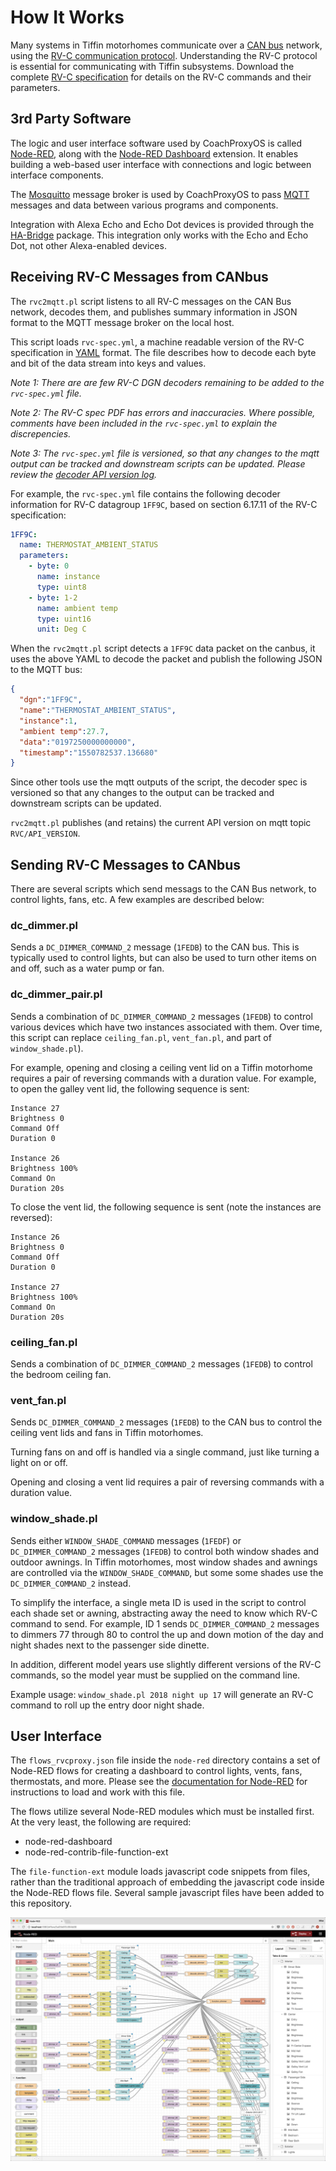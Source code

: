 How It Works
============

Many systems in Tiffin motorhomes communicate over a [CAN
bus](https://en.wikipedia.org/wiki/CAN_bus) network, using the [RV-C
communication protocol](https://en.wikipedia.org/wiki/RV-C).
Understanding the RV-C protocol is essential for communicating with
Tiffin subsystems. Download the complete [RV-C
specification](http://www.rv-c.com/?q=node/75) for details on the
RV-C commands and their parameters.

3rd Party Software
------------------

The logic and user interface software used by CoachProxyOS is called
[Node-RED](https://nodered.org/), along with the [Node-RED
Dashboard](https://github.com/node-red/node-red-dashboard) extension. It
enables building a web-based user interface with connections and logic
between interface components.

The [Mosquitto](https://mosquitto.org/) message broker is used by
CoachProxyOS to pass [MQTT](http://mqtt.org/) messages and data between
various programs and components.

Integration with Alexa Echo and Echo Dot devices is provided through the
[HA-Bridge](https://github.com/bwssytems/ha-bridge) package. This
integration only works with the Echo and Echo Dot, not other
Alexa-enabled devices.

Receiving RV-C Messages from CANbus
-----------------------------------

The `rvc2mqtt.pl` script listens to all RV-C messages on the CAN Bus
network, decodes them, and publishes summary information in JSON format
to the MQTT message broker on the local host.

This script loads `rvc-spec.yml`, a machine readable version of the RV-C
specification in [YAML](https://yaml.org/spec/1.2/spec.html) format.
The file describes how to decode each byte and bit of the data stream
into keys and values.

_Note 1: There are are few RV-C DGN decoders remaining to be added to
the `rvc-spec.yml` file._

_Note 2: The RV-C spec PDF has errors and inaccuracies. Where possible,
comments have been included in the `rvc-spec.yml` to explain the
discrepencies._

_Note 3: The `rvc-spec.yml` file is versioned, so that any changes to
the mqtt output can be tracked and downstream scripts can be updated.
Please review the [decoder API version log](rvc2mqtt-api-versions.md)._

For example, the `rvc-spec.yml` file contains the following decoder
information for RV-C datagroup `1FF9C`, based on section 6.17.11 of the
RV-C specification:

```yaml
1FF9C:
  name: THERMOSTAT_AMBIENT_STATUS
  parameters:
    - byte: 0
      name: instance
      type: uint8
    - byte: 1-2
      name: ambient temp
      type: uint16
      unit: Deg C
```

When the `rvc2mqtt.pl` script detects a `1FF9C` data packet on the canbus,
it uses the above YAML to decode the packet and publish the following JSON
to the MQTT bus:

```json
{
  "dgn":"1FF9C",
  "name":"THERMOSTAT_AMBIENT_STATUS",
  "instance":1,
  "ambient temp":27.7,
  "data":"0197250000000000",
  "timestamp":"1550782537.136680"
}
```

Since other tools use the mqtt outputs of the script, the decoder spec
is versioned so that any changes to the output can be tracked and
downstream scripts can be updated.

`rvc2mqtt.pl` publishes (and retains) the current API version on mqtt
topic `RVC/API_VERSION`.

Sending RV-C Messages to CANbus
-----------------------------------

There are several scripts which send messags to the CAN Bus network, to
control lights, fans, etc. A few examples are described below:

### dc_dimmer.pl

Sends a `DC_DIMMER_COMMAND_2` message (`1FEDB`) to the CAN bus. This is
typically used to control lights, but can also be used to turn other
items on and off, such as a water pump or fan.

### dc_dimmer_pair.pl

Sends a combination of `DC_DIMMER_COMMAND_2` messages (`1FEDB`) to
control various devices which have two instances associated with them.
Over time, this script can replace `ceiling_fan.pl`, `vent_fan.pl`, and
part of `window_shade.pl`).

For example, opening and closing a ceiling vent lid on a Tiffin
motorhome requires a pair of reversing commands with a duration value.
For example, to open the galley vent lid, the following sequence is
sent:

```
Instance 27
Brightness 0
Command Off
Duration 0

Instance 26
Brightness 100%
Command On
Duration 20s
```

To close the vent lid, the following sequence is sent (note the
instances are reversed):

```
Instance 26
Brightness 0
Command Off
Duration 0

Instance 27
Brightness 100%
Command On
Duration 20s
```

### ceiling_fan.pl

Sends a combination of `DC_DIMMER_COMMAND_2` messages (`1FEDB`) to
control the bedroom ceiling fan.

### vent_fan.pl

Sends `DC_DIMMER_COMMAND_2` messages (`1FEDB`) to the CAN bus to control
the ceiling vent lids and fans in Tiffin motorhomes.

Turning fans on and off is handled via a single command, just like
turning a light on or off.

Opening and closing a vent lid requires a pair of reversing commands
with a duration value.

### window_shade.pl

Sends either `WINDOW_SHADE_COMMAND` messages (`1FEDF`) or
`DC_DIMMER_COMMAND_2` messages (`1FEDB`) to control both window shades
and outdoor awnings. In Tiffin motorhomes, most window shades and
awnings are controlled via the `WINDOW_SHADE_COMMAND`, but some some
shades use the `DC_DIMMER_COMMAND_2` instead.

To simplify the interface, a single meta ID is used in the script to
control each shade set or awning, abstracting away the need to know
which RV-C command to send. For example, ID 1 sends
`DC_DIMMER_COMMAND_2` messages to dimmers 77 through 80 to control the
up and down motion of the day and night shades next to the passenger
side dinette.

In addition, different model years use slightly different versions of
the RV-C commands, so the model year must be supplied on the command
line.

Example usage: `window_shade.pl 2018 night up 17` will generate an RV-C
command to roll up the entry door night shade.

User Interface
--------------

The `flows_rvcproxy.json` file inside the `node-red` directory contains
a set of Node-RED flows for creating a dashboard to control lights,
vents, fans, thermostats, and more. Please see the [documentation for
Node-RED](https://nodered.org/docs/) for instructions to load and work
with this file.

The flows utilize several Node-RED modules which must be installed
first. At the very least, the following are required:

* node-red-dashboard
* node-red-contrib-file-function-ext

The `file-function-ext` module loads javascript code snippets from
files, rather than the traditional approach of embedding the javascript
code inside the Node-RED flows file. Several sample javascript files
have been added to this repository.

![Node-RED Flows](images/flows-1.jpg)
